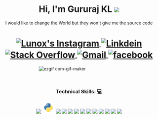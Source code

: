 <h1 align="center">Hi, I'm Gururaj KL 
  <img src="https://raw.githubusercontent.com/iampavangandhi/iampavangandhi/master/gifs/Hi.gif" 
       width="30px">
  </h2></h1>



<p align="center">I would like to change the World but they won't give me the source code
  

<h1 align="center">
<a href="https://www.instagram.com/gururajstagram/">
  <img align="center" 
       alt="Lunox's Instagram" 
       width="22px" 
       src="https://image.flaticon.com/icons/png/512/1409/1409946.png" />
  </a>
  
<a href="https://www.linkedin.com/in/gururaj-kl-33363b188/">
  <img align="center" 
       alt="Linkdein" 
       width="22px" 
       src="https://image.flaticon.com/icons/png/512/145/145807.png" />
  </a>

<a href="https://stackoverflow.com/users/16006347/gururaj-kl">
  <img align="center" 
       alt="Stack Overflow" 
       width="22px" 
       src="https://image.flaticon.com/icons/png/512/732/732248.png" />
  </a>
  
<a href="mailto:gururajragavendra7@gmail.com">
  <img align="center" 
       alt="Gmail" 
       width="22px" 
       src="https://image.flaticon.com/icons/png/512/300/300228.png" />
  </a>
  
  <a href="https://www.facebook.com/gururaj.ragavendra/">
  <img align="center" 
       alt="facebook" 
       width="22px" 
       src="https://image.flaticon.com/icons/png/512/145/145802.png" />
  </a>
</h1>





&nbsp;&nbsp;&nbsp;&nbsp;&nbsp;&nbsp;&nbsp;&nbsp;&nbsp;&nbsp;&nbsp;&nbsp;&nbsp;&nbsp;&nbsp;&nbsp;&nbsp;&nbsp;&nbsp;&nbsp;&nbsp;&nbsp;&nbsp;&nbsp;&nbsp;&nbsp;&nbsp;&nbsp;&nbsp;&nbsp;
![ezgif com-gif-maker](https://user-images.githubusercontent.com/55005374/95673501-37764680-0b66-11eb-8ee1-d4f4a2b285d9.gif)

&nbsp;


<p><H3 align="center"><strong> Technical Skills: 💻 </strong></p>
  
  <img height="40" src="https://image.flaticon.com/icons/png/512/226/226777.png">
  <img height="40" src="https://raw.githubusercontent.com/github/explore/80688e429a7d4ef2fca1e82350fe8e3517d3494d/topics/python/python.png">
  <img height="40" src="https://image.flaticon.com/icons/png/512/1199/1199124.png">
  <img height="40" src="https://image.flaticon.com/icons/png/512/888/888847.png">
  <img height="40" src="https://image.flaticon.com/icons/png/512/888/888859.png">
  <img height="40" src="https://image.flaticon.com/icons/png/512/919/919831.png">
  <img height="40" src="https://image.flaticon.com/icons/png/512/852/852484.png">
  <img height="40" src="https://image.flaticon.com/icons/png/512/3665/3665923.png">
  <img height="40" src="https://image.flaticon.com/icons/png/512/1822/1822877.png">
  <img height="40" src="https://image.flaticon.com/icons/png/512/889/889192.png">
  <img height="40" src="https://image.flaticon.com/icons/png/512/278/278157.png">
  <img height="40" src="https://image.flaticon.com/icons/png/512/906/906324.png">
  <img height="40" src="https://image.flaticon.com/icons/png/512/2305/2305934.png">
  </p>
  
&nbsp;  


&nbsp;

